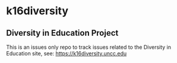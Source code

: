 # k16diversity
## Diversity in Education Project

This is an issues only repo to track issues related to the Diversity in Education site, see:
https://k16diversity.uncc.edu
